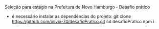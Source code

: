 Seleção para estágio na Prefeitura de Novo Hamburgo - Desafio prático

* é necessário instalar as dependências do projeto:
  git clone https://github.com/olivia-74/desafioPratico.git
  cd desafioPratico
  npm i

